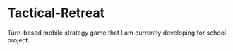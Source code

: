 # Tactical-Retreat
 Turn-based mobile strategy game that I am currently developing for school project.
